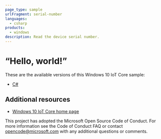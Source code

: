 ```yaml
---
page_type: sample
urlFragment: serial-number
languages: 
  - csharp
products:
  - windows
description: Read the device serial number.
---
```


# “Hello, world!”

These are the available versions of this Windows 10 IoT Core sample:

*	[C#](./CS/README.md)

## Additional resources
* [Windows 10 IoT Core home page](https://developer.microsoft.com/en-us/windows/iot/)

This project has adopted the Microsoft Open Source Code of Conduct. For more information see the Code of Conduct FAQ or contact <opencode@microsoft.com> with any additional questions or comments.
